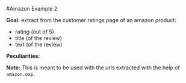#Amazon Example 2

**Goal:** extract from the customer ratings page of an amazon product:
*   rating (out of 5)
*   title (of the review)
*   text (of the review)

**Peculiarities:**

**Note:** This is meant to be used with the urls extracted with the help of `amazon.oxp`.
